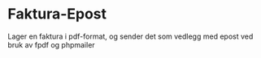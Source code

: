 # Faktura-Epost

Lager en faktura i pdf-format, og sender det som vedlegg med epost ved bruk av fpdf og phpmailer

